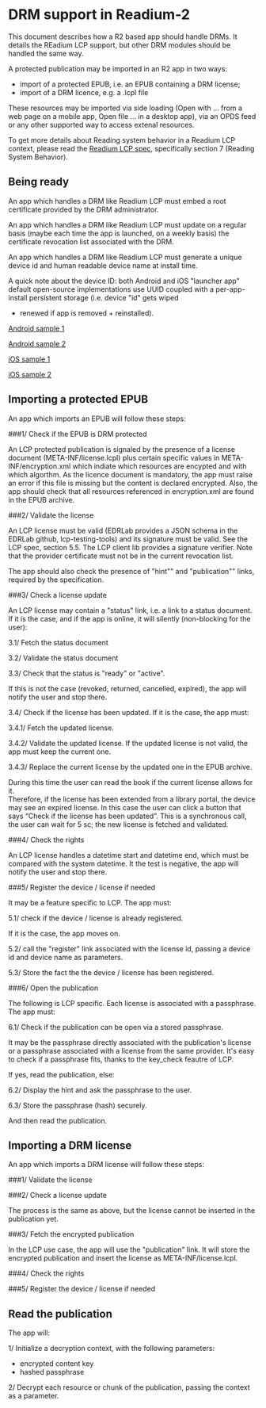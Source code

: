 # DRM support in Readium-2

This document describes how a R2 based app should handle DRMs. It details the REadium LCP support, but other DRM modules should be handled the same way.

A protected publication may be imported in an R2 app in two ways: 
- import of a protected EPUB, i.e. an EPUB containing a DRM license;
- import of a DRM licence, e.g. a .lcpl file

These resources may be imported via side loading (Open with ... from  a web page on a mobile app, Open file ... in a desktop app), via an OPDS feed or any other supported way to access extenal resources.

To get more details about Reading system behavior in a Readium LCP context,  please read the [Readium LCP spec](https://readium.github.io/readium-lcp-specification/), specifically section 7 (Reading System Behavior). 

## Being ready
An app which handles a DRM like Readium LCP must embed a root certificate provided by the DRM administrator.  

An app which handles a DRM like Readium LCP must update on a regular basis (maybe each time the app is launched, on a weekly basis) the certificate revocation list associated with the DRM.

An app which handles a DRM like Readium LCP must generate a unique device id and human readable device name at install time. 

A quick note about the device ID: both Android and iOS
"launcher app" default open-source implementations use UUID coupled
with a per-app-install persistent storage (i.e. device "id" gets wiped
+ renewed if app is removed + reinstalled).

[Android sample 1](https://github.com/readium/readium-lcp-client/blob/cd65c5e5615828c41aded659a9d518059149c1f9/platform/android/lib/src/clientlib/java/org/readium/sdk/lcp/StatusDocumentProcessing.java#L62-L70)


[Android sample 2](
https://github.com/readium/SDKLauncher-Android/blob/bbe16a5a8655d8e7260a2bc4a0e011a8419bf782/SDKLauncher-Android/app/src/main/java/org/readium/sdk/android/launcher/ContainerList.java#L448-L515)


[iOS sample 1](https://github.com/readium/readium-lcp-client/blob/cd65c5e5615828c41aded659a9d518059149c1f9/platform/apple/src/LCPStatusDocumentProcessing.h#L29-L36)

[iOS sample 2](https://github.com/readium/SDKLauncher-iOS/blob/96f23bdc4cd9d5c0507c7aa3a6828d7c4fbc0e75/Classes/LCPStatusDocumentProcessing_DeviceIdManager.mm#L35-L118)


## Importing a protected EPUB
An app which imports an EPUB will follow these steps:

###1/ Check if the EPUB is DRM protected

An LCP protected publication is signaled by the presence of a license document (META-INF/license.lcpl) plus certain specific values in META-INF/encryption.xml which indiate which resources are encypted and with which algorthm. As the licence document is mandatory, the app must raise an error if this file is missing but the content is declared encrypted. Also, the app should check that all resources referenced in encryption.xml are found in the EPUB archive.

###2/ Validate the license

An LCP license must be valid (EDRLab provides a JSON schema in the EDRLab github, lcp-testing-tools) and its signature must be valid. See the LCP spec, section 5.5. The LCP client lib provides a signature verifier. Note that the provider certificate must not be in the current revocation list. 

The app should also check the presence of "hint"" and "publication"" links, required by the specification.

###3/ Check a license update

An LCP license may contain a "status" link, i.e. a link to a status document. If it is the case, and if the app is online, it will silently (non-blocking for the user):


3.1/ Fetch the status document

3.2/ Validate the status document

3.3/ Check that the status is "ready" or "active".

If this is not the case (revoked, returned, cancelled, expired), the app will notify the user and stop there. 

3.4/ Check if the license has been updated. If it is the case, the app must:

3.4.1/ Fetch the updated license.

3.4.2/ Validate the updated license. If the updated license is not valid, the app must keep the current one. 

3.4.3/ Replace the current license by the updated one in the EPUB archive. 

During this time the user can read the book if the current license allows for it.  
Therefore, if the license has been extended from a library portal, the device may see an expired license. In this case the user can click a button that says “Check if the license has been updated”. This is a synchronous call, the user can wait for 5 sc; the new license is fetched and validated. 

###4/ Check the rights

An LCP license handles a datetime start and datetime end, which must be compared with the system datetime. It the test is negative, the app will notify the user and stop there. 

###5/ Register the device / license if needed

It may be a feature specific to LCP. The app must:

5.1/ check if the device / license is already registered.

If it is the case, the app moves on. 

5.2/  call the "register" link associated with the license id, passing a device id and device name as parameters.

5.3/ Store the fact the the device / license has been registered.

###6/ Open the publication

The following is LCP specific. Each license is associated with a passphrase. The app must:

6.1/ Check if the publication can be open via a stored passphrase.

It may be the passphrase directly associated with the publication's license or a passphrase associated with a license from the same provider. It's easy to check if a passphrase fits, thanks to the key_check feautre of LCP. 

If yes, read the publication, else:

6.2/ Display the hint and ask the passphrase to the user.

6.3/ Store the passphrase (hash) securely.

And then read the publication.


## Importing a DRM license
An app which imports a DRM license will follow these steps:

###1/ Validate the license

###2/ Check a license update

The process is the same as above, but the license cannot be inserted in the publication yet. 

###3/ Fetch the encrypted publication

In the LCP use case, the app will use the "publication" link. It will store the encrypted publication and insert the license as META-INF/license.lcpl. 

###4/ Check the rights

###5/ Register the device / license if needed




## Read the publication

The app will:

1/ Initialize a decryption context, with the following parameters:

* encrypted content key
* hashed passphrase

2/ Decrypt each resource or chunk of the publication, passing the context as a parameter.



